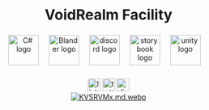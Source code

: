 <h1 align="center">VoidRealm Facility</h1>

###

<div align="center">
  <img src="https://skillicons.dev/icons?i=cs" height="60" alt="C# logo"  />
  <img width="12" />
  <img src="https://skillicons.dev/icons?i=blender" height="60" alt="Blander logo"  />
  <img width="12" />
  <img src="https://skillicons.dev/icons?i=discord" height="60" alt="discord logo"  />
  <img width="12" />
  <img src="https://cdn.jsdelivr.net/gh/devicons/devicon/icons/storybook/storybook-original.svg" height="60" alt="storybook logo"  />
  <img width="12" />
  <img src="https://skillicons.dev/icons?i=unity" height="60" alt="unity logo"  />
  <img width="12" />
</div>

###

<div align="center">
  <img src="https://img.shields.io/static/v1?message=LinkedIn&logo=linkedin&label=&color=0077B5&logoColor=white&labelColor=&style=for-the-badge" height="25" alt="linkedin logo"  />
  <img src="https://img.shields.io/static/v1?message=Twitter&logo=twitter&label=&color=1DA1F2&logoColor=white&labelColor=&style=for-the-badge" height="25" alt="twitter logo"  />
  <img src="https://img.shields.io/static/v1?message=Discord&logo=discord&label=&color=7289DA&logoColor=white&labelColor=&style=for-the-badge" height="25" alt="discord logo"  />
</div>
<div align="center">
  <a href="https://freeimage.host/i/KVSRVMx"><img src="https://iili.io/KVSRVMx.md.webp" alt="KVSRVMx.md.webp" border="0"></a>
</div>
